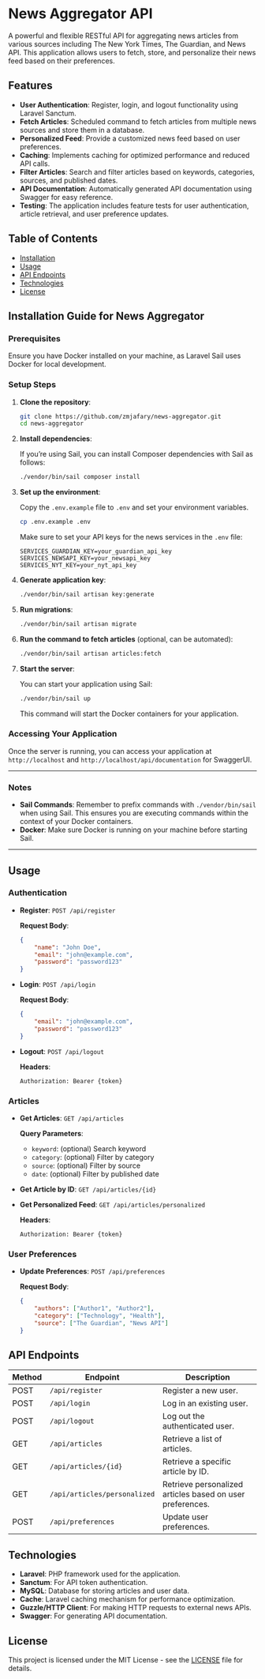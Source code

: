 # News Aggregator API

A powerful and flexible RESTful API for aggregating news articles from various sources including The New York Times, The Guardian, and News API. This application allows users to fetch, store, and personalize their news feed based on their preferences.

## Features

- **User Authentication**: Register, login, and logout functionality using Laravel Sanctum.
- **Fetch Articles**: Scheduled command to fetch articles from multiple news sources and store them in a database.
- **Personalized Feed**: Provide a customized news feed based on user preferences.
- **Caching**: Implements caching for optimized performance and reduced API calls.
- **Filter Articles**: Search and filter articles based on keywords, categories, sources, and published dates.
- **API Documentation**: Automatically generated API documentation using Swagger for easy reference.
- **Testing**: The application includes feature tests for user authentication, article retrieval, and user preference updates.

## Table of Contents

- [Installation](#installation)
- [Usage](#usage)
- [API Endpoints](#api-endpoints)
- [Technologies](#technologies)
- [License](#license)

## Installation Guide for News Aggregator

### Prerequisites
Ensure you have Docker installed on your machine, as Laravel Sail uses Docker for local development.

### Setup Steps

1. **Clone the repository**:

   ```bash
   git clone https://github.com/zmjafary/news-aggregator.git
   cd news-aggregator
   ```

2. **Install dependencies**:

   If you’re using Sail, you can install Composer dependencies with Sail as follows:

   ```bash
   ./vendor/bin/sail composer install
   ```

3. **Set up the environment**:

   Copy the `.env.example` file to `.env` and set your environment variables.

   ```bash
   cp .env.example .env
   ```

   Make sure to set your API keys for the news services in the `.env` file:

   ```env
   SERVICES_GUARDIAN_KEY=your_guardian_api_key
   SERVICES_NEWSAPI_KEY=your_newsapi_key
   SERVICES_NYT_KEY=your_nyt_api_key
   ```

4. **Generate application key**:

   ```bash
   ./vendor/bin/sail artisan key:generate
   ```

5. **Run migrations**:

   ```bash
   ./vendor/bin/sail artisan migrate
   ```

6. **Run the command to fetch articles** (optional, can be automated):

   ```bash
   ./vendor/bin/sail artisan articles:fetch
   ```

7. **Start the server**:

   You can start your application using Sail:

   ```bash
   ./vendor/bin/sail up
   ```

   This command will start the Docker containers for your application.

### Accessing Your Application

Once the server is running, you can access your application at `http://localhost` and `http://localhost/api/documentation` for SwaggerUI.

---

### Notes
- **Sail Commands**: Remember to prefix commands with `./vendor/bin/sail` when using Sail. This ensures you are executing commands within the context of your Docker containers.
- **Docker**: Make sure Docker is running on your machine before starting Sail.

---

## Usage

### Authentication

- **Register**: `POST /api/register`
  
  **Request Body**:
  
  ```json
  {
      "name": "John Doe",
      "email": "john@example.com",
      "password": "password123"
  }
  ```

- **Login**: `POST /api/login`
  
  **Request Body**:
  
  ```json
  {
      "email": "john@example.com",
      "password": "password123"
  }
  ```

- **Logout**: `POST /api/logout`
  
  **Headers**: 

  ```
  Authorization: Bearer {token}
  ```

### Articles

- **Get Articles**: `GET /api/articles`
  
  **Query Parameters**:
  
  - `keyword`: (optional) Search keyword
  - `category`: (optional) Filter by category
  - `source`: (optional) Filter by source
  - `date`: (optional) Filter by published date

- **Get Article by ID**: `GET /api/articles/{id}`

- **Get Personalized Feed**: `GET /api/articles/personalized`
  
  **Headers**: 

  ```
  Authorization: Bearer {token}
  ```

### User Preferences

- **Update Preferences**: `POST /api/preferences`
  
  **Request Body**:
  
  ```json
  {
      "authors": ["Author1", "Author2"],
      "category": ["Technology", "Health"],
      "source": ["The Guardian", "News API"]
  }
  ```

## API Endpoints

| Method | Endpoint                       | Description                                     |
|--------|-------------------------------|-------------------------------------------------|
| POST   | `/api/register`               | Register a new user.                           |
| POST   | `/api/login`                  | Log in an existing user.                       |
| POST   | `/api/logout`                 | Log out the authenticated user.                |
| GET    | `/api/articles`               | Retrieve a list of articles.                   |
| GET    | `/api/articles/{id}`          | Retrieve a specific article by ID.             |
| GET    | `/api/articles/personalized`   | Retrieve personalized articles based on user preferences. |
| POST   | `/api/preferences`            | Update user preferences.                        |

## Technologies

- **Laravel**: PHP framework used for the application.
- **Sanctum**: For API token authentication.
- **MySQL**: Database for storing articles and user data.
- **Cache**: Laravel caching mechanism for performance optimization.
- **Guzzle/HTTP Client**: For making HTTP requests to external news APIs.
- **Swagger**: For generating API documentation.

## License

This project is licensed under the MIT License - see the [LICENSE](LICENSE) file for details.